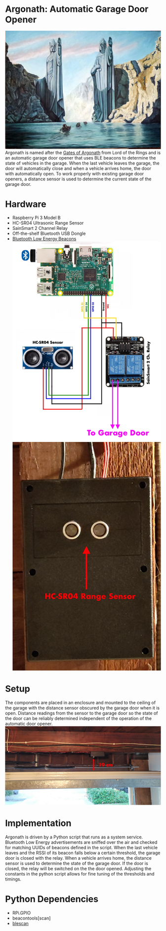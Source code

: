 # Argonath: Automatic Garage Door Opener
![Gates of Argonath](https://github.com/scdickson/Argonath/raw/master/images/argonath.jpg)
Argonath is named after the [Gates of Argonath](http://lotr.wikia.com/wiki/Argonath) from Lord of the Rings and is an automatic garage door opener that uses BLE beacons to determine the state of vehicles in the garage. When the last vehicle leaves the garage, the door will automatically close and when a vehicle arrives home, the door with automatically open. To work properly with existing garage door openers, a distance sensor is used to determine the current state of the garage door.

# Hardware
* Raspberry Pi 3 Model B
* HC-SR04 Ultrasonic Range Sensor
* SainSmart 2 Channel Relay
* Off-the-shelf Bluetooth USB Dongle
* [Bluetooth Low Energy Beacons](https://www.amazon.com/sanwo-Replaceable-Waterproof-Dustproof-Covering/dp/B01I57KL7G/ref=sr_1_14?ie=UTF8&qid=1531290425&sr=8-14&keywords=ble+beacon)
![Hardware Setup](https://github.com/scdickson/Argonath/raw/master/images/hardware_setup.jpg)
![Enclosure](https://github.com/scdickson/Argonath/raw/master/images/hardware_1.jpg)

# Setup
The components are placed in an enclosure and mounted to the ceiling of the garage with the distance sensor obscured by the garage door when it is open. Distance readings from the sensor to the garage door so the state of the door can be reliably determined independent of the operation of the automatic door opener. 
![Mounting](https://github.com/scdickson/Argonath/raw/master/images/hardware_2.jpg)

# Implementation
Argonath is driven by a Python script that runs as a system service. Bluetooth Low Energy advertisements are sniffed over the air and checked for matching UUIDs of beacons defined in the script. When the last vehicle leaves and the RSSI of its beacon falls below a certain threshold, the garage door is closed with the relay. When a vehicle arrives home, the distance sensor is used to determine the state of the garage door. If the door is closed, the relay will be switched on the the door opened. Adjusting the constants in the python script allows for fine tuning of the thresholds and timings.

# Python Dependencies
* RPi.GPIO
* beacontools[scan]
* [blescan](https://github.com/switchdoclabs/iBeacon-Scanner-)